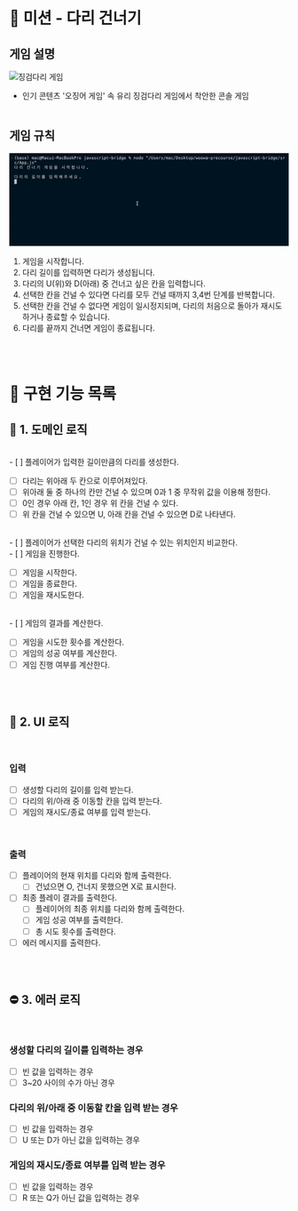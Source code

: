# 🎰 미션 - 다리 건너기

## 게임 설명

![징검다리 게임](https://postfiles.pstatic.net/MjAyMTA5MTlfMjI2/MDAxNjMyMDA4NDU0MTk1.73bbe8K8o65tnYNE9_bfz6FfHXMg9GdWXz_3sXqmR-Mg.z489-QVzWMpcRPTu_EuW5xJRknYCA95ocsBaLcN3i1wg.GIF.ryuri666/r43ews.gif?type=w773)

- 인기 콘텐츠 '오징어 게임' 속 유리 징검다리 게임에서 착안한 콘솔 게임
  <br/><br/>

## 게임 규칙

![시연 영상](../demo/game.gif)

1. 게임을 시작합니다.
2. 다리 길이를 입력하면 다리가 생성됩니다.
3. 다리의 U(위)와 D(아래) 중 건너고 싶은 칸을 입력합니다.
4. 선택한 칸을 건널 수 있다면 다리를 모두 건널 때까지 3,4번 단계를 반복합니다.
5. 선택한 칸을 건널 수 없다면 게임이 일시정지되며, 다리의 처음으로 돌아가 재시도하거나 종료할 수 있습니다.
6. 다리를 끝까지 건너면 게임이 종료됩니다.

<br/><br/>

# 📌 구현 기능 목록

## 🌟 1. 도메인 로직

<br/>
- [ ] 플레이어가 입력한 길이만큼의 다리를 생성한다.

- [ ] 다리는 위아래 두 칸으로 이루어져있다.
- [ ] 위아래 둘 중 하나의 칸만 건널 수 있으며 0과 1 중 무작위 값을 이용해 정한다.
- [ ] 0인 경우 아래 칸, 1인 경우 위 칸을 건널 수 있다.
- [ ] 위 칸을 건널 수 있으면 U, 아래 칸을 건널 수 있으면 D로 나타낸다.

<br/>
- [ ] 플레이어가 선택한 다리의 위치가 건널 수 있는 위치인지 비교한다.

<br/>
- [ ] 게임을 진행한다.

- [ ] 게임을 시작한다.
- [ ] 게임을 종료한다.
- [ ] 게임을 재시도한다.

<br/>
- [ ] 게임의 결과를 계산한다.

- [ ] 게임을 시도한 횟수를 계산한다.
- [ ] 게임의 성공 여부를 계산한다.
- [ ] 게임 진행 여부를 계산한다.

<br/><br/>

## 💬 2. UI 로직

<br/>

### 입력

- [ ] 생성할 다리의 길이를 입력 받는다.
- [ ] 다리의 위/아래 중 이동할 칸을 입력 받는다.
- [ ] 게임의 재시도/종료 여부를 입력 받는다.

<br/>

### 출력

- [ ] 플레이어의 현재 위치를 다리와 함께 출력한다.
  - [ ] 건넜으면 O, 건너지 못했으면 X로 표시한다.
- [ ] 최종 플레이 결과를 출력한다.
  - [ ] 플레이어의 최종 위치를 다리와 함께 출력한다.
  - [ ] 게임 성공 여부를 출력한다.
  - [ ] 총 시도 횟수를 출력한다.
- [ ] 에러 메시지를 출력한다.

<br/><br/>

## ⛔ 3. 에러 로직

<br/>

### 생성할 다리의 길이를 입력하는 경우

- [ ] 빈 값을 입력하는 경우
- [ ] 3~20 사이의 수가 아닌 경우

### 다리의 위/아래 중 이동할 칸을 입력 받는 경우

- [ ] 빈 값을 입력하는 경우
- [ ] U 또는 D가 아닌 값을 입력하는 경우

### 게임의 재시도/종료 여부를 입력 받는 경우

- [ ] 빈 값을 입력하는 경우
- [ ] R 또는 Q가 아닌 값을 입력하는 경우
